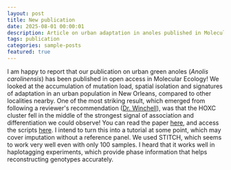 ```yaml
---
layout: post
title: New publication
date: 2025-08-01 00:00:01
description: Article on urban adaptation in anoles published in Molecular Ecology.
tags: publication
categories: sample-posts
featured: true
---
```


I am happy to report that our publication on urban green anoles (_Anolis carolinensis_) has been published in open access in Molecular Ecology! We looked at the accumulation of mutation load, spatial isolation and signatures of adaptation in an urban population in New Orleans, compared to other localities nearby. 
One of the most striking result, which emerged from following a reviewer's recommendation ([Dr. Winchell](https://kmwinchell.com/)), was that the HOXC cluster fell in the middle of the strongest signal of association and differentiation we could observe!
You can read the paper [here](https://doi.org/10.1111/mec.70057), and access the scripts [here](https://github.com/YannBourgeois/Scripts_urban_anolis_lowdepth). I intend to turn this into a tutorial at some point, which may cover imputation without a reference panel. We used STITCH, which seems to work very well even with only 100 samples. 
I heard that it works well in haplotagging experiments, which provide phase information that helps reconstructing genotypes accurately.

